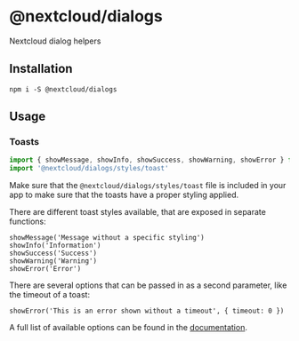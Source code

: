 # @nextcloud/dialogs

Nextcloud dialog helpers

## Installation

```
npm i -S @nextcloud/dialogs
```

## Usage

### Toasts

```js
import { showMessage, showInfo, showSuccess, showWarning, showError } from '@nextcloud/dialogs'
import '@nextcloud/dialogs/styles/toast'
```

Make sure that the  `@nextcloud/dialogs/styles/toast` file is included in your app to make sure that the toasts have a proper styling applied.

There are different toast styles available, that are exposed in separate functions:

```
showMessage('Message without a specific styling')
showInfo('Information')
showSuccess('Success')
showWarning('Warning')
showError('Error')
```

There are several options that can be passed in as a second parameter, like the timeout of a toast:

```
showError('This is an error shown without a timeout', { timeout: 0 })
```

A full list of available options can be found in the [documentation](https://nextcloud.github.io/nextcloud-dialogs/).
